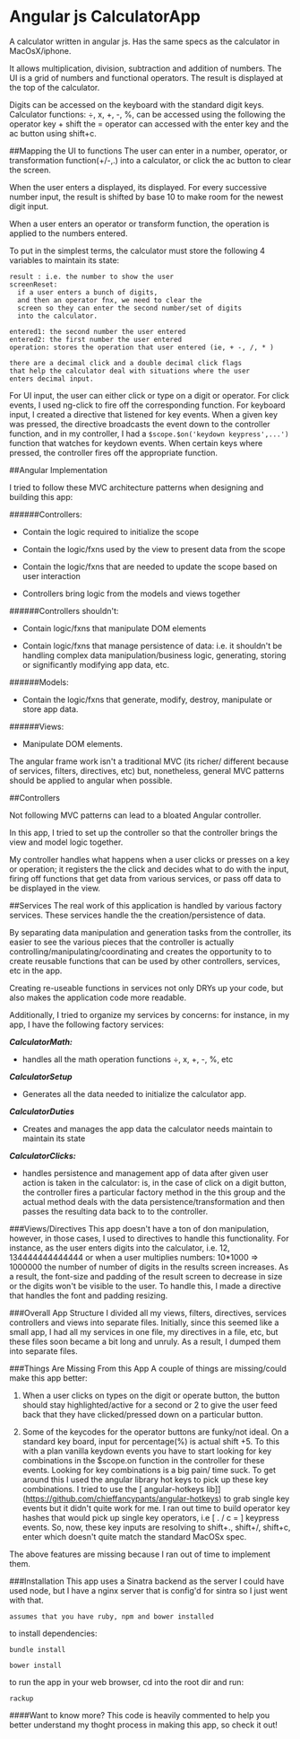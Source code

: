 # Angular js CalculatorApp

A calculator written in angular js.
Has the same specs as the calculator in MacOsX/iphone.

It allows multiplication, division, subtraction and
addition of numbers.
The UI is a grid of numbers and functional operators.
The result is displayed at the top of the calculator.

Digits can be accessed on the keyboard with the standard
digit keys. Calculator functions:
÷, x, +, -, %,
can be accessed using the following the operator key + shift
the = operator can accessed with the enter key
and the ac button using shift+c.

##Mapping the UI to functions
The user can enter in a number, operator, or transformation
function(+/-,.) into a calculator, or click the ac
button to clear the screen.


When the user enters a displayed, its displayed.
For every successive number input, the result is shifted
by base 10 to make room for the newest digit input.

When a user enters an operator or transform function, the operation is applied
to the numbers entered.

To put in the simplest terms, the calculator must
store the following 4 variables to maintain its state:

```
result : i.e. the number to show the user
screenReset:
  if a user enters a bunch of digits,
  and then an operator fnx, we need to clear the
  screen so they can enter the second number/set of digits
  into the calculator.

entered1: the second number the user entered
entered2: the first number the user entered
operation: stores the operation that user entered (ie, + -, /, * )

there are a decimal click and a double decimal click flags
that help the calculator deal with situations where the user
enters decimal input.

```

For UI input, the user can either click or type on a digit
or operator. For click events, I used ng-click to fire
off the corresponding function. For keyboard input,
I created a directive that listened for key events.
When a given key was pressed, the directive broadcasts
the event down to the controller function, and in my controller,
I had a ```$scope.$on('keydown keypress',...')``` function
that watches for keydown events. When certain
keys where pressed, the controller fires off the appropriate
function.


##Angular Implementation

I tried to follow these MVC architecture patterns
when designing and building this app:


######Controllers:

+ Contain the logic required to initialize the scope

+ Contain the logic/fxns used by the view to present data from the scope

+ Contain the logic/fxns that are needed to update the scope based on user interaction

+ Controllers bring logic from the models and views together

######Controllers shouldn't:

+ Contain logic/fxns that manipulate DOM elements

+ Contain logic/fxns that manage persistence of data:
  i.e. it shouldn't be handling complex
  data manipulation/business logic, generating, storing
  or significantly modifying app data, etc.

######Models:

+ Contain the logic/fxns that generate, modify, destroy, manipulate
  or store app data.

######Views:

 + Manipulate DOM elements.

The angular frame work isn't a traditional MVC (its richer/
different because of services, filters, directives, etc)
but, nonetheless, general MVC patterns should be applied
to angular when possible.


##Controllers

Not following MVC patterns can lead to a bloated
Angular controller.

In this app, I tried to set up the controller so that
the controller brings the view and model logic together.

My controller handles what happens when a user clicks
or presses on a key or operation; it registers the
the click and decides what to do with the input, firing off functions
that get data from various services, or pass off data
to be displayed in the view.

##Services
The real work of this application is handled
by various factory services. These services handle the
the creation/persistence of data.

By separating data manipulation and generation
tasks from the controller,
its easier to see the various pieces that the controller
is actually controlling/manipulating/coordinating and
creates the opportunity to to create reusable functions
that can be used by other controllers, services, etc
in the app.

Creating re-useable functions in services not only
DRYs up your code, but also
makes the application code more readable.


Additionally, I tried to organize my services by concerns:
for instance, in my app, I
have the following factory services:


***CalculatorMath:***

+ handles all the math operation functions
                ÷, x, +, -, %, etc

***CalculatorSetup***

+ Generates all the data needed to initialize
                  the calculator app.

***CalculatorDuties***

+ Creates and manages the app data
                  the calculator needs maintain
                  to maintain its state

***CalculatorClicks:***

+ handles persistence and management app
            of data after given user action is taken in
            the calculator: is, in the case of click
            on a digit button, the controller fires
            a particular factory method in the this
            group and the actual method deals with
            the data persistence/transformation
            and then passes the resulting data back to
            to the controller.


###Views/Directives
This app doesn't have a ton of don manipulation, however,
in those cases, I used to directives to handle this
functionality.
For instance, as the user enters digits into the calculator,
 i.e. 12, 134444444444444
or when a user multiplies numbers: 10*1000 => 1000000
the number of number of digits in the results screen
increases. As a result, the font-size and padding of
the result screen to decrease in size or the digits
won't be visible to the user.
To handle this, I made a directive that handles
the font and padding resizing.

###Overall App Structure
I divided all my views, filters, directives, services controllers
and views into separate files. Initially, since this
seemed like a small app, I had all my services in one file,
my directives in a file, etc, but these files soon became
a bit long and unruly. As a result, I dumped them into separate
files.

###Things Are Missing From this App
A couple of things are missing/could make this app better:

1. When a user clicks on types on the digit or operate
button, the button should stay highlighted/active
for a second or 2 to give the user feed back that they
have clicked/pressed down on a particular button.

2. Some of the keycodes for the operator buttons are
funky/not ideal. On a standard key board,
input for percentage(%) is actual shift +5.
To this with a plan vanilla keydown events
you have to start looking for key combinations
in the $scope.on function in the controller
for these events. Looking for key combinations is a big pain/
time suck. To get around this I used the angular
library hot keys to pick up these key combinations.
I tried to use the [ angular-hotkeys lib]](https://github.com/chieffancypants/angular-hotkeys)
to grab single key events but it didn't quite work for me.
I ran out time to build operator key hashes that would
pick up single key operators, i.e [ . / c  = ]
keypress events.  So, now,
these key inputs are resolving to shift+., shift+/, shift+c,
enter which doesn't quite match the standard MacOSx spec.

The above features are missing because I ran out of
time to implement them.

###Installation
This app uses a Sinatra backend as the server
I could have used node, but I have a nginx server
that is config'd for sintra so I just went with that.

```
assumes that you have ruby, npm and bower installed
```

to install dependencies:

```
bundle install
```

```
bower install
```

to run the app in your web browser, cd into the root dir and run:

```
rackup
````

####Want to know more?  This code is heavily commented to help you better understand my thoght process in making this app, so check it out!


